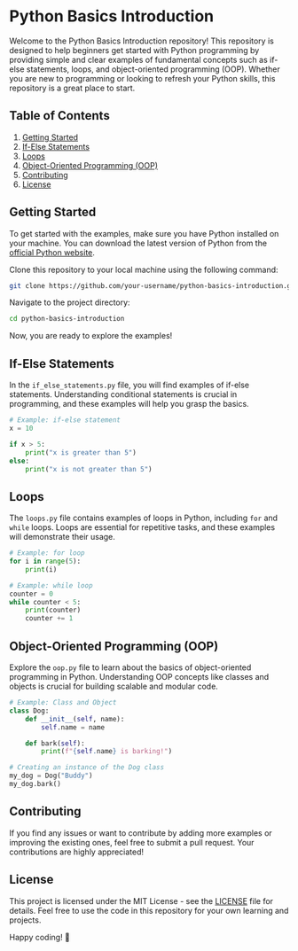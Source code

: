 # Python Basics Introduction

Welcome to the Python Basics Introduction repository! This repository is designed to help beginners get started with Python programming by providing simple and clear examples of fundamental concepts such as if-else statements, loops, and object-oriented programming (OOP). Whether you are new to programming or looking to refresh your Python skills, this repository is a great place to start.

## Table of Contents

1. [Getting Started](#getting-started)
2. [If-Else Statements](#if-else-statements)
3. [Loops](#loops)
4. [Object-Oriented Programming (OOP)](#object-oriented-programming-oop)
5. [Contributing](#contributing)
6. [License](#license)

## Getting Started

To get started with the examples, make sure you have Python installed on your machine. You can download the latest version of Python from the [official Python website](https://www.python.org/downloads/).

Clone this repository to your local machine using the following command:

```bash
git clone https://github.com/your-username/python-basics-introduction.git
```

Navigate to the project directory:

```bash
cd python-basics-introduction
```

Now, you are ready to explore the examples!

## If-Else Statements

In the `if_else_statements.py` file, you will find examples of if-else statements. Understanding conditional statements is crucial in programming, and these examples will help you grasp the basics.

```python
# Example: if-else statement
x = 10

if x > 5:
    print("x is greater than 5")
else:
    print("x is not greater than 5")
```

## Loops

The `loops.py` file contains examples of loops in Python, including `for` and `while` loops. Loops are essential for repetitive tasks, and these examples will demonstrate their usage.

```python
# Example: for loop
for i in range(5):
    print(i)

# Example: while loop
counter = 0
while counter < 5:
    print(counter)
    counter += 1
```

## Object-Oriented Programming (OOP)

Explore the `oop.py` file to learn about the basics of object-oriented programming in Python. Understanding OOP concepts like classes and objects is crucial for building scalable and modular code.

```python
# Example: Class and Object
class Dog:
    def __init__(self, name):
        self.name = name

    def bark(self):
        print(f"{self.name} is barking!")

# Creating an instance of the Dog class
my_dog = Dog("Buddy")
my_dog.bark()
```

## Contributing

If you find any issues or want to contribute by adding more examples or improving the existing ones, feel free to submit a pull request. Your contributions are highly appreciated!

## License

This project is licensed under the MIT License - see the [LICENSE](LICENSE) file for details. Feel free to use the code in this repository for your own learning and projects.

Happy coding! 🚀
